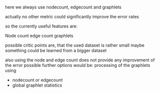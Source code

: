 here we always use nodecount, edgecount and graphlets

actually no other metric could significantly improve the error rates

so the currently useful features are:

Node count
edge count
graphlets


possible critic points are, that the used dataset is rather small
maybe something could be learned from a bigger dataset

also using the node and edge count does not provide any improvement of the error
possible further options would be:
processing of the graphlets using
- nodecount or edgecount 
- global graphlet statistics